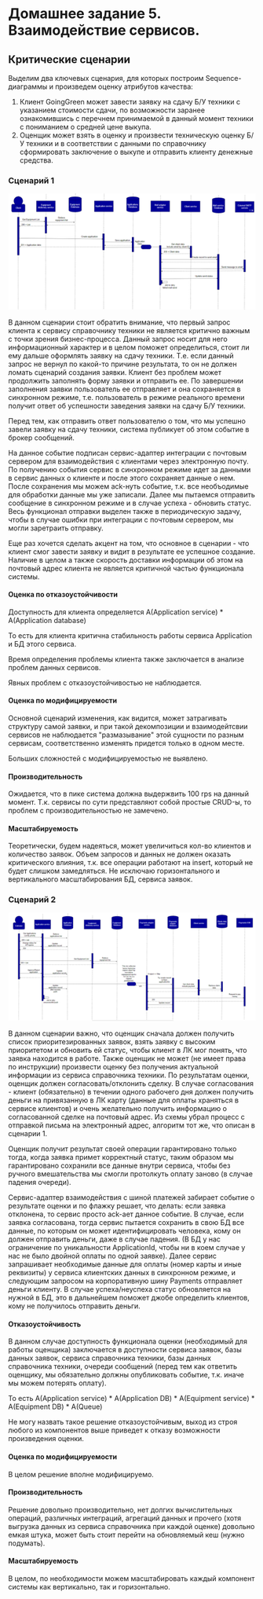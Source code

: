 # Домашнее задание 5. Взаимодействие сервисов.

## Критические сценарии

Выделим два ключевых сценария, для которых построим Sequence-диаграммы и произведем оценку атрибутов качества:

1) Клиент GoingGreen может завести заявку на сдачу Б/У техники с указанием стоимости сдачи, по возможности заранее ознакомившись с перечнем принимаемой в данный момент техники с пониманием о средней цене выкупа.
2) Оценщик может взять в оценку и произвести техническую оценку Б/У техники и в соответствии с данными по справочнику сформировать заключение о выкупе и отправить клиенту денежные средства.

### Сценарий 1

![](FirstDiagram.png)

В данном сценарии стоит обратить внимание, что первый запрос клиента к сервису справочнику техники не является критично важным с точки зрения бизнес-процесса. Данный запрос носит для него информационный характер и в целом поможет определиться, стоит ли ему дальше оформлять заявку на сдачу техники. Т.е. если данный запрос не вернул по какой-то причине результата, то он не должен ломать сценарий создания заявки. Клиент без проблем может продолжить заполнять форму заявки и отправить ее. По завершении заполнения заявки пользователь ее отправляет и она сохраняется в синхронном режиме, т.е. пользователь в режиме реального времени получит ответ об успешности заведения заявки на сдачу Б/У техники.

Перед тем, как отправить ответ пользователю о том, что мы успешно завели заявку на сдачу техники, система публикует об этом событие в брокер сообщений.

На данное событие подписан сервис-адаптер интеграции с почтовым сервером для взаимодействия с клиентами через электронную почту. По получению события сервис в синхронном режиме идет за данными в сервис данных о клиенте и после этого сохраняет данные о нем. После сохранения мы можем ack-нуть событие, т.к. все необъодимые для обработки данные мы уже записали. Далее мы пытаемся отправить сообщение в синхронном режиме и в случае успеха - обновить статус. Весь функционал отправки выделен также в периодическую задачу, чтобы в случае ошибки при интеграции с почтовым сервером, мы могли заретраить отправку. 

Еще раз хочется сделать акцент на том, что основное в сценарии - что клиент смог завести заявку и видит в результате ее успешное создание. Наличие в целом а также скорость доставки информации об этом на почтовый адрес клиента не является критичной частью функционала системы.

#### Оценка по отказоустойчивости

Доступность для клиента определяется A(Application service) * A(Application database)

То есть для клиента критична стабильность работы сервиса Application и БД этого сервиса.

Время определения проблемы клиента также заключается в анализе проблем данных сервисов.

Явных проблем с отказоустойчивостью не наблюдается.

#### Оценка по модифицируемости

Основной сценарий изменения, как видится, может затрагивать структуру самой заявки, и при такой декомпозиции и взаимодейтсвии сервисов не наблюдается "размазывание" этой сущности по разным сервисам, соответственно изменять придется только в одном месте.

Больших сложностей с модифицируемостью не выявлено.

#### Производительность

Ожидается, что в пике система должна выдержвить 100 rps на данный момент. Т.к. сервисы по сути представляют собой простые CRUD-ы, то проблем с производительностью не замечено.

#### Масштабируемость

Теоретически, будем надеяться, может увеличиться кол-во клиентов и количество заявок. Объем запросов и данных не должен оказать критического влияния, т.к. все операции работают на insert, который не будет слишком замедляться. Не исключаю горизонтального и вертикального масштабирования БД, сервиса заявок.

### Сценарий 2

![](SecondDiagram.png)

В данном сценарии важно, что оценщик сначала должен получить список приоритезированных заявок, взять заявку с высоким приоритетом и обновить ей статус, чтобы клиент в ЛК мог понять, что заявка находится в работе. Также оценщик не может (не имеет права по инструкции) произвести оценку без получения актуальной информации из сервиса справочника техники. По результатам оценки, оценщик должен согласовать/отклонить сделку. В случае согласования - клиент (обязательно) в течении одного рабочего дня должен получить деньги на привязанную в ЛК карту (данные для оплаты храняться в сервисе клиентов) и очень желательно получить информацию о согласованной сделке на почтовый адрес.
Из схемы убрал процесс с отправкой письма на электронный адрес, алгоритм тот же, что описан в сценарии 1.

Оценщик получит результат своей операции гарантировано только тогда, когда заявка примет корректный статус, таким образом мы гарантировано сохранили все данные внутри сервиса, чтобы без ручного вмешательства мы смогли протолкуть оплату заново (в случае падения очереди).

Сервис-адаптер взаимодействия с шиной платежей забирает событие о результате оценки и по флажку решает, что делать: если заявка отклонена, то сервис просто ack-ает данное событие. В случае, если заявка согласована, тогда сервис пытается сохранить в свою БД все данные, по которым он может идентифицировать человека, кому он должен отправить деньги, даже в случае падения. (В БД у нас ограничение по уникальности ApplicationId, чтобы ни в коем случае у нас не было двойной оплаты по одной заявке). Далее сервис запрашивает необходимые данные для оплаты (номер карты и иные реквизиты) у сервиса клиентских данных в синхронном режиме, и следующим запросом на корпоративную шину Payments отправляет деньги клиенту. В случае успеха/неуспеха статус обновляется на нужной в БД, это в дальнейшем поможет джобе определить клиентов, кому не получилось отправить деньги.

#### Отказоустойчивость

В данном случае доступность функционала оценки (необходимый для работы оценщика) заключается в доступности сервиса заявок, базы данных заявок, сервиса справочника техники, базы данных справочника техники, очереди сообщений (перед тем как ответить оценщику, мы обязательно должны опубликовать событие, т.к. иначе мы можем потерять оплату).

То есть А(Application service) * А(Application DB) * А(Equipment service) * А(Equipment DB) * А(Queue)

Не могу назвать такое решение отказоустойчивым, выход из строя любого из компонентов выше приведет к отказу возможности произведения оценки.

#### Оценка по модифицируемости

В целом решение вполне модифицируемо.

#### Производительность

Решение довольно производительно, нет долгих вычислительных операций, различных интеграций, агрегаций данных и прочего (хотя выгрузка данных из сервиса справочника при каждой оценке) довольно емкая штука, может быть стоит перейти на обновляемый кеш (нужно подумать).

#### Масштабируемость

В целом, по необходимости можем масштабировать каждый компонент системы как вертикально, так и горизонтально.
